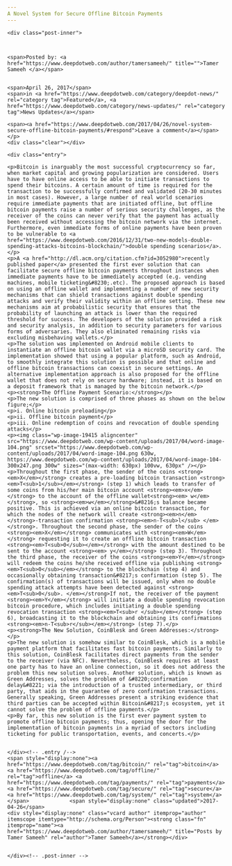 ```yaml
---
A Novel System for Secure Offline Bitcoin Payments
---
```

<article class="post-listing post-19401 post type-post status-publish format-standard has-post-thumbnail hentry category-deepdot-news category-news-updates tag-bitcoin tag-offline tag-payments tag-secure tag-system">
    
    <div class="post-inner">
    
    
        
    <span>Posted by: <a href="https://www.deepdotweb.com/author/tamersameeh/" title="">Tamer Sameeh </a></span>
    
    
    <span>April 26, 2017</span>
    <span>in <a href="https://www.deepdotweb.com/category/deepdot-news/" rel="category tag">Featured</a>, <a href="https://www.deepdotweb.com/category/news-updates/" rel="category tag">News Updates</a></span>
    
    <span><a href="https://www.deepdotweb.com/2017/04/26/novel-system-secure-offline-bitcoin-payments/#respond">Leave a comment</a></span>
    </p>
    <div class="clear"></div>
    
    <div class="entry">
    
    <p>Bitcoin is inarguably the most successful cryptocurrency so far, when market capital and growing popularization are considered. Users have to have online access to be able to initiate transactions to spend their bitcoins. A certain amount of time is required for the transaction to be successfully confirmed and validated (20-30 minutes in most cases). However, a large number of real world scenarios require immediate payments that are initiated offline, but offline bitcoin payments raise a number of serious security challenges, as the receiver of the coins can never verify that the payment has actually been received without accessing the bitcoin network via the internet. Furthermore, even immediate forms of online payments have been proven to be vulnerable to <a href="https://www.deepdotweb.com/2016/12/31/two-new-models-double-spending-attacks-bitcoins-blockchain/">double spending scenarios</a>.</p>
    <p>A <a href="http://dl.acm.org/citation.cfm?id=3052980">recently published paper</a> presented the first ever solution that can facilitate secure offline bitcoin payments throughout instances when immediate payments have to be immediately accepted (e.g. vending machines, mobile ticketing&#8230;.etc). The proposed approach is based on using an offline wallet and implementing a number of new security mechanisms that can shield transactions against double spending attacks and verify their validity within an offline setting. These new mechanisms aim at probabilistic security that ensures that the probability of launching an attack is lower than the required threshold for success. The developers of the solution provided a risk and security analysis, in addition to security parameters for various forms of adversaries. They also eliminated remaining risks via excluding misbehaving wallets.</p>
    <p>The solution was implemented on Android mobile clients to instantiate an offline bitcoin wallet via a microSD security card. The implementation showed that using a popular platform, such as Android, to smoothly integrate this solution is possible and that online and offline bitcoin transactions can coexist in secure settings. An alternative implementation approach is also proposed for the offline wallet that does not rely on secure hardware; instead, it is based on a deposit framework that is managed by the bitcoin network.</p>
    <p><strong>The Offline Payment Scenario:</strong></p>
    <p>The new solution is comprised of three phases as shown on the below figure;</p>
    <p>i. Online bitcoin preloading</p>
    <p>ii. Offline bitcoin payment</p>
    <p>iii. Online redemption of coins and revocation of double spending attacks</p>
    <p><img class="wp-image-19415 aligncenter" src="https://www.deepdotweb.com/wp-content/uploads/2017/04/word-image-104.png" srcset="https://www.deepdotweb.com/wp-content/uploads/2017/04/word-image-104.png 630w, https://www.deepdotweb.com/wp-content/uploads/2017/04/word-image-104-300x247.png 300w" sizes="(max-width: 630px) 100vw, 630px" /></p>
    <p>Throughout the first phase, the sender of the coins <strong><em>X</em></strong> creates a pre-loading bitcoin transaction <strong><em>T<sub>1</sub></em></strong> (step 1) which leads to transfer of some coins from his/her main bitcoin account <strong><em>x</em></strong> to the account of the offline wallet<strong><em> w</em></strong>, so <strong><em>w</em></strong>&#8216;s balance became positive. This is achieved via an online bitcoin transaction, for which the nodes of the network will create <strong><em>n</em></strong>-transaction confirmation <strong><em>n-T<sub>l</sub> </em></strong>. Throughout the second phase, the sender of the coins <strong><em>X</em></strong> communicates with <strong><em>W</em></strong> requesting it to create an offline bitcoin transaction <strong><em>T<sub>0</sub></em></strong> with the amount destined to be sent to the account <strong><em> y</em></strong> (step 3). Throughout the third phase, the receiver of the coins <strong><em>Y</em></strong> will redeem the coins he/she received offline via publishing <strong><em>T<sub>0</sub></em></strong> to the blockchain (step 4) and occasionally obtaining transaction&#8217;s confirmation (step 5). The confirmation(s) of transactions will be issued, only when no double spending attack attempts have been detected against <strong><em>T<sub>0</sub>. </em></strong>If not, the receiver of the payment <strong><em>Y</em></strong> will initiate a double spending revocation bitcoin procedure, which includes initiating a double spending revocation transaction <strong><em>T<sub>r </sub></em></strong> (step 6), broadcasting it to the blockchain and obtaining its confirmations <strong><em>n-T<sub>r</sub></em></strong> (step 7).</p>
    <p><strong>The New Solution, CoinBlesk and Green Addresses:</strong></p>
    <p>The new solution is somehow similar to CoinBlesk, which is a mobile payment platform that facilitates fast bitcoin payments. Similarly to this solution, CoinBlesk facilitates direct payments from the sender to the receiver (via NFC). Nevertheless, CoinBlesk requires at least one party has to have an online connection, so it does not address the problem this new solution solves. Another solution, which is known as Green Addresses, solves the problem of &#8220;confirmation delay&#8221; via the introduction of a trusted intermediary, or third party, that aids in the guarantee of zero confirmation transactions. Generally speaking, Green Addresses present a striking evidence that third parties can be accepted within Bitcoin&#8217;s ecosystem, yet it cannot solve the problem of offline payments.</p>
    <p>By far, this new solution is the first ever payment system to promote offline bitcoin payments; thus, opening the door for the implementation of bitcoin payments in a myriad of sectors including ticketing for public transportation, events, and concerts.</p>
    
    
    </div><!-- .entry /-->
    <span style="display:none"><a href="https://www.deepdotweb.com/tag/bitcoin/" rel="tag">bitcoin</a> <a href="https://www.deepdotweb.com/tag/offline/" rel="tag">offline</a> <a href="https://www.deepdotweb.com/tag/payments/" rel="tag">payments</a> <a href="https://www.deepdotweb.com/tag/secure/" rel="tag">secure</a> <a href="https://www.deepdotweb.com/tag/system/" rel="tag">system</a></span>				<span style="display:none" class="updated">2017-04-26</span>
    <div style="display:none" class="vcard author" itemprop="author" itemscope itemtype="http://schema.org/Person"><strong class="fn" itemprop="name"><a href="https://www.deepdotweb.com/author/tamersameeh/" title="Posts by Tamer Sameeh" rel="author">Tamer Sameeh</a></strong></div>
    
    
    </div><!-- .post-inner -->
</article><!-- .post-listing -->

